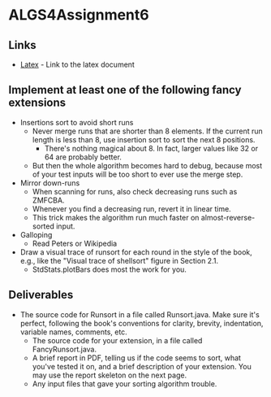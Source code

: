 # ALGS4Assignment6

## Links
* [Latex](https://www.overleaf.com/14446504vvcksxyhqtpx) - Link to the latex document

## Implement at least one of the following fancy extensions
* Insertions sort to avoid short runs
	* Never merge runs that are shorter than 8 elements. If the current run length is less than 8, use insertion sort to sort the next 8 positions.
		* There's nothing magical about 8. In fact, larger values like 32 or 64 are probably better. 
	* But then the whole algorithm becomes hard to debug, because most of your test inputs will be  too short to ever use the merge step.
* Mirror down-runs
	* When scanning for runs, also check decreasing runs such as ZMFCBA.
	* Whenever you find a decreasing run, revert it in linear time.
	* This trick makes the algorithm run much faster on almost-reverse-sorted input.
* Galloping
	* Read Peters or Wikipedia
* Draw a visual trace of runsort for each round in the style of the book, e.g., like the "Visual trace of shellsort" figure in Section 2.1.
	* StdStats.plotBars does most the work for you.

## Deliverables
* The source code for Runsort in a file called Runsort.java. Make sure it's perfect, following the book's conventions for clarity, brevity, indentation, variable names, comments, etc.
	* The source code for your extension, in a file called FancyRunsort.java.
	* A brief report in PDF, telling us if the code seems to sort, what you've tested it on, and a brief description of your extension. You may use the report skeleton on the next page.
	* Any input files that gave your sorting algorithm trouble.
